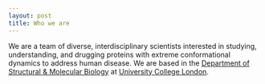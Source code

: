 ```yaml
---
layout: post
title: Who we are
---
```

We are a team of diverse, interdisciplinary scientists interested in studying, understanding, and drugging proteins with extreme conformational dynamics to address human disease. We are based in the [Department of Structural & Molecular Biology](https://www.ucl.ac.uk/biosciences/structural-and-molecular-biology) at [University College London](https://www.ucl.ac.uk).
